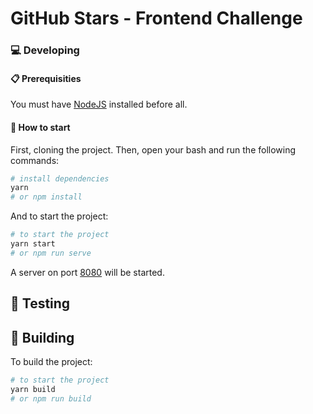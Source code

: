 # GitHub Stars - Frontend Challenge


### :computer: Developing

#### :clipboard: Prerequisities

You must have [NodeJS](https://nodejs.org/en/) installed before all.

#### :checkered_flag: How to start

First, cloning the project. Then, open your bash and run the following commands:

```bash
# install dependencies
yarn
# or npm install
```

And to start the project:

```bash
# to start the project
yarn start
# or npm run serve
```

A server on port [8080](http://localhost:8080) will be started.

## :microscope: Testing


## :hammer: Building

To build the project:

```bash
# to start the project
yarn build
# or npm run build
```
